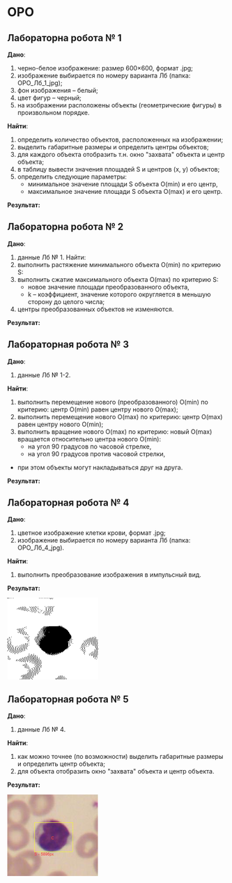 # ОРО 

## Лабораторна робота  № 1
**Дано**:
1) черно-белое изображение: размер 600×600, формат .jpg;
2) изображение выбирается по номеру варианта Лб (папка: ОРО_Лб_1_jpg);
3) фон изображения – белый;
4) цвет фигур – черный;
5) на изображении расположены объекты (геометрические фигуры) в произвольном порядке.

**Найти**:
1) определить количество объектов, расположенных на изображении;
2) выделить габаритные размеры и определить центры объектов;
3) для каждого объекта отобразить т.н. окно "захвата" объекта и центр объекта;
4) в таблицу вывести значения площадей S и центров (x, y) объектов;
5) определить следующие параметры:
   - минимальное значение площади S объекта O(min) и его центр,
   - максимальное значение площади S объекта O(max) и его центр.

**Результат:**


## Лабораторна робота  № 2
**Дано**:
1) данные Лб № 1.
  Найти:
1) выполнить растяжение минимального объекта O(min) по критерию S:
2) выполнить сжатие максимального объекта O(max) по критерию S:
    - новое значение площади преобразованного объекта,
    - k – коэффициент, значение которого округляется в меньшую сторону до целого числа;
3) центры преобразованных объектов не изменяются.

**Результат:**



## Лабораторная робота № 3
**Дано**:
1) данные Лб № 1-2.

  **Найти**:
1) выполнить перемещение нового (преобразованного) O(min) по критерию: центр O(min) равен центру нового O(max);
2) выполнить перемещение нового O(max) по критерию: центр O(max) равен центру нового O(min);
3) выполнить вращение нового O(max) по критерию: новый O(max) вращается относительно центра нового O(min):
    + на угол 90 градусов по часовой стрелке,
    + на угол 90 градусов против часовой стрелки,
- при этом объекты могут накладываться друг на друга.

**Результат:**



## Лабораторная робота № 4
**Дано**:
1) цветное изображение клетки крови, формат .jpg;
2) изображение выбирается по номеру варианта Лб (папка: ОРО_Лб_4_jpg).

**Найти**:
1) выполнить преобразование изображения в импульсный вид.

**Результат:**

![lab4](https://github.com/Stardusted1/ORO/blob/master/Lab_4_impulse.png)

## Лабораторная робота № 5
**Дано**:
1) данные Лб № 4.

**Найти**:
1) как можно точнее (по возможности) выделить габаритные размеры и определить центр объекта;
2) для объекта отобразить окно "захвата" объекта и центр объекта.

**Результат:**

![lab5](https://github.com/Stardusted1/ORO/blob/master/Lab_5_impulse.png)

